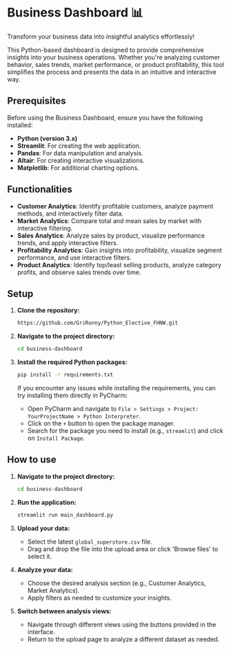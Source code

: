 # Business Dashboard 📊

Transform your business data into insightful analytics effortlessly!

This Python-based dashboard is designed to provide comprehensive insights into your business operations. Whether you're analyzing customer behavior, sales trends, market performance, or product profitability, this tool simplifies the process and presents the data in an intuitive and interactive way.

## Prerequisites

Before using the Business Dashboard, ensure you have the following installed:

- **Python (version 3.x)**
- **Streamlit**: For creating the web application.
- **Pandas**: For data manipulation and analysis.
- **Altair**: For creating interactive visualizations.
- **Matplotlib**: For additional charting options.

## Functionalities

- **Customer Analytics**: Identify profitable customers, analyze payment methods, and interactively filter data.
- **Market Analytics**: Compare total and mean sales by market with interactive filtering.
- **Sales Analytics**: Analyze sales by product, visualize performance trends, and apply interactive filters.
- **Profitability Analytics**: Gain insights into profitability, visualize segment performance, and use interactive filters.
- **Product Analytics**: Identify top/least selling products, analyze category profits, and observe sales trends over time.

## Setup

1. **Clone the repository:**

    ```bash
    https://github.com/GriRonny/Python_Elective_FHNW.git
    ```

2. **Navigate to the project directory:**

    ```bash
    cd business-dashboard
    ```

3. **Install the required Python packages:**

    ```bash
    pip install -r requirements.txt
    ```

   If you encounter any issues while installing the requirements, you can try installing them directly in PyCharm:

    - Open PyCharm and navigate to `File > Settings > Project: YourProjectName > Python Interpreter`.
    - Click on the `+` button to open the package manager.
    - Search for the package you need to install (e.g., `streamlit`) and click on `Install Package`.

## How to use

1. **Navigate to the project directory:**

    ```bash
    cd business-dashboard
    ```

2. **Run the application:**

    ```bash
    streamlit run main_dashboard.py
    ```

3. **Upload your data:**

    - Select the latest `global_superstore.csv` file.
    - Drag and drop the file into the upload area or click 'Browse files' to select it.

4. **Analyze your data:**

    - Choose the desired analysis section (e.g., Customer Analytics, Market Analytics).
    - Apply filters as needed to customize your insights.

5. **Switch between analysis views:**

    - Navigate through different views using the buttons provided in the interface.
    - Return to the upload page to analyze a different dataset as needed.
